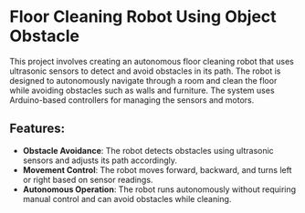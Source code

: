 # Floor Cleaning Robot Using Object Obstacle

This project involves creating an autonomous floor cleaning robot that uses ultrasonic sensors to detect and avoid obstacles in its path. The robot is designed to autonomously navigate through a room and clean the floor while avoiding obstacles such as walls and furniture. The system uses Arduino-based controllers for managing the sensors and motors.

## Features:
- **Obstacle Avoidance**: The robot detects obstacles using ultrasonic sensors and adjusts its path accordingly.
- **Movement Control**: The robot moves forward, backward, and turns left or right based on sensor readings.
- **Autonomous Operation**: The robot runs autonomously without requiring manual control and can avoid obstacles while cleaning.
